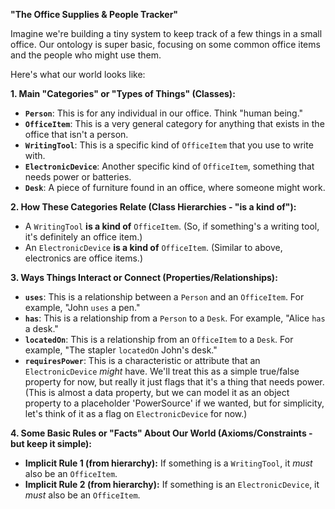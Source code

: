 **"The Office Supplies & People Tracker"**

Imagine we're building a tiny system to keep track of a few things in a small office.
Our ontology is super basic, focusing on some common office items and the people who might use them.

Here's what our world looks like:

**1. Main "Categories" or "Types of Things" (Classes):**

*   **`Person`**: This is for any individual in our office. Think "human being."
*   **`OfficeItem`**: This is a very general category for anything that exists in the office that isn't a person.
*   **`WritingTool`**: This is a specific kind of `OfficeItem` that you use to write with.
*   **`ElectronicDevice`**: Another specific kind of `OfficeItem`, something that needs power or batteries.
*   **`Desk`**: A piece of furniture found in an office, where someone might work.

**2. How These Categories Relate (Class Hierarchies - "is a kind of"):**

*   A `WritingTool` **is a kind of** `OfficeItem`. (So, if something's a writing tool, it's definitely an office item.)
*   An `ElectronicDevice` **is a kind of** `OfficeItem`. (Similar to above, electronics are office items.)

**3. Ways Things Interact or Connect (Properties/Relationships):**

*   **`uses`**: This is a relationship between a `Person` and an `OfficeItem`.
    For example, "John `uses` a pen."
*   **`has`**: This is a relationship from a `Person` to a `Desk`.
    For example, "Alice `has` a desk."
*   **`locatedOn`**: This is a relationship from an `OfficeItem` to a `Desk`.
    For example, "The stapler `locatedOn` John's desk."
*   **`requiresPower`**: This is a characteristic or attribute that an `ElectronicDevice` *might* have.
    We'll treat this as a simple true/false property for now, but really it just flags that it's a thing that needs power.
    (This is almost a data property, but we can model it as an object property to a placeholder 'PowerSource' if we wanted,
     but for simplicity, let's think of it as a flag on `ElectronicDevice` for now.)

**4. Some Basic Rules or "Facts" About Our World (Axioms/Constraints - but keep it simple):**

*   **Implicit Rule 1 (from hierarchy):** If something is a `WritingTool`, it *must* also be an `OfficeItem`.
*   **Implicit Rule 2 (from hierarchy):** If something is an `ElectronicDevice`, it *must* also be an `OfficeItem`.

